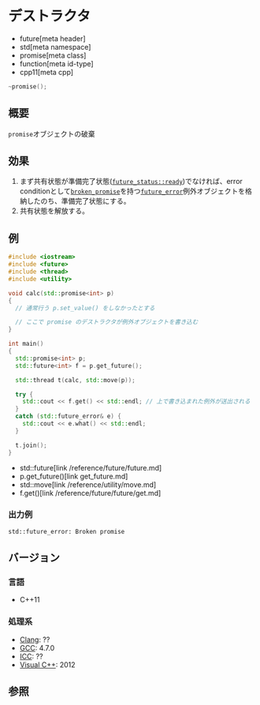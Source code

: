 # デストラクタ
* future[meta header]
* std[meta namespace]
* promise[meta class]
* function[meta id-type]
* cpp11[meta cpp]

```cpp
~promise();
```

## 概要
`promise`オブジェクトの破棄


## 効果
1. まず共有状態が準備完了状態([`future_status::ready`](../future_status.md))でなければ、error conditionとして[`broken_promise`](../future_errc.md)を持つ[`future_error`](../future_error.md)例外オブジェクトを格納したのち、準備完了状態にする。
2. 共有状態を解放する。

## 例
```cpp example
#include <iostream>
#include <future>
#include <thread>
#include <utility>

void calc(std::promise<int> p)
{
  // 通常行う p.set_value() をしなかったとする

  // ここで promise のデストラクタが例外オブジェクトを書き込む
}

int main()
{
  std::promise<int> p;
  std::future<int> f = p.get_future();

  std::thread t(calc, std::move(p));

  try {
    std::cout << f.get() << std::endl; // 上で書き込まれた例外が送出される
  }
  catch (std::future_error& e) {
    std::cout << e.what() << std::endl;
  }

  t.join();
}
```
* std::future[link /reference/future/future.md]
* p.get_future()[link get_future.md]
* std::move[link /reference/utility/move.md]
* f.get()[link /reference/future/future/get.md]

### 出力例
```
std::future_error: Broken promise
```

## バージョン
### 言語
- C++11

### 処理系
- [Clang](/implementation.md#clang): ??
- [GCC](/implementation.md#gcc): 4.7.0
- [ICC](/implementation.md#icc): ??
- [Visual C++](/implementation.md#visual_cpp): 2012


## 参照


